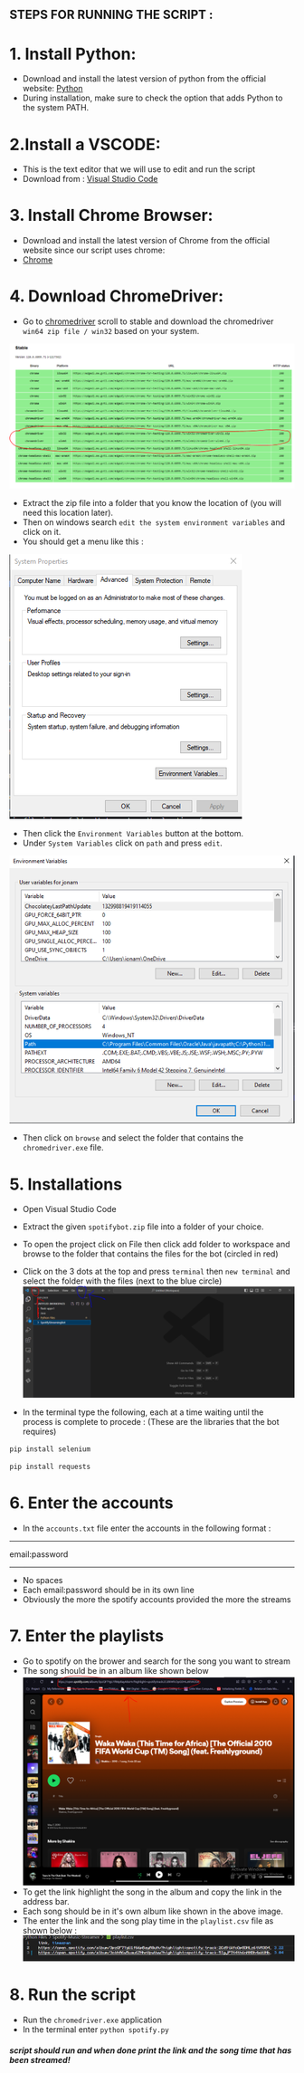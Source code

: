 ## STEPS FOR RUNNING THE SCRIPT : 

# 1. Install Python:
- Download and install the latest version of python from the official website: [Python](https://www.python.org/downloads/windows/)
- During installation, make sure to check the option that adds Python to the system PATH.

# 2.Install a VSCODE:
- This is the text editor that we will use to edit and run the script
- Download from : [Visual Studio Code](https://code.visualstudio.com/download)

# 3. Install Chrome Browser:
- Download and install the latest version of Chrome from the official website since our script uses chrome: 
- [Chrome](https://www.google.com/chrome/?brand=CHBD&brand=YTUH&gclid=CjwKCAiApuCrBhAuEiwA8VJ6JsWRQZ1zr9OxsR-MMiZe-N27lU6LRHSQy_VTu2j683PYcXyeVPD0LxoCpsQQAvD_BwE&gclsrc=aw.ds)

# 4. Download ChromeDriver:
- Go to [chromedriver](https://googlechromelabs.github.io/chrome-for-testing/) scroll to stable and download the chromedriver ``` win64 zip file / win32``` based on your system.

![alt text](./7.PNG)

- Extract the zip file into a folder that you know the location of (you will need this location later).
- Then on windows search ```edit the system environment variables``` and click on it.
- You should get a menu like this : 

![alt text](./4.PNG)

- Then click the ```Environment Variables``` button at the bottom.
- Under ```System Variables``` click on ```path``` and press ```edit```.

![alt text](./6.PNG)

- Then click on ```browse``` and select the folder that contains the ```chromedriver.exe``` file.

# 5. Installations
- Open Visual Studio Code
- Extract the given ```spotifybot.zip``` file into a folder of your choice.
- To open the project click on File then click add folder to workspace and browse to the folder that contains the files for the bot (circled in red)
- Click on the 3 dots at the top and press ```terminal``` then ```new terminal``` and select the folder with the files (next to the blue circle)
![alt text](./8.PNG)

- In the terminal type the following, each at a time waiting until the process is complete to procede :
(These are the libraries that the bot requires)

```bash
pip install selenium
```
```bash
pip install requests
```

# 6. Enter the accounts
- In the ```accounts.txt``` file enter the accounts in the following format : 

***
email:password
***
- No spaces
- Each email:password should be in its own line
- Obviously the more the spotify accounts provided the more the streams

# 7. Enter the playlists
- Go to spotify on the brower and search for the song you want to stream
- The song should be in an album like shown below
![alt text](./5.PNG)
- To get the link highlight the song in the album and copy the link in the address bar.
- Each song should be in it's own album like shown in the above image.
- The enter the link and the song play time in the ```playlist.csv``` file as shown below : 
![alt text](./9.PNG)

# 8. Run the script
- Run the ```chromedriver.exe``` application
- In the terminal enter 
```python spotify.py```

##### script should run and when done print the link and the song time that has been streamed!
